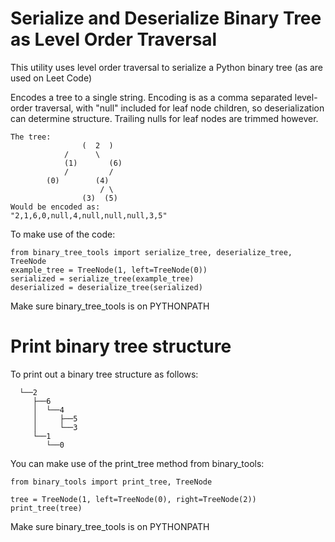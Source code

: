# Serialize and Deserialize Binary Tree as Level Order Traversal

This utility uses level order traversal to serialize a Python binary tree (as are used on Leet Code)

Encodes a tree to a single string. Encoding is as a comma separated level-order traversal,
with "null" included for leaf node children, so deserialization can determine structure. Trailing
nulls for leaf nodes are trimmed however.

```
The tree:
                (  2  )
            /      \
            (1)       (6)
            /         /
        (0)        (4)
                    / \
                (3)  (5)
Would be encoded as:
"2,1,6,0,null,4,null,null,null,3,5"
```

To make use of the code:

```
from binary_tree_tools import serialize_tree, deserialize_tree, TreeNode
example_tree = TreeNode(1, left=TreeNode(0))
serialized = serialize_tree(example_tree)
deserialized = deserialize_tree(serialized)
```

Make sure binary_tree_tools is on PYTHONPATH

# Print binary tree structure

To print out a binary tree structure as follows:

```
  └──2
     ├──6
     │  └──4
     │     ├──5
     │     └──3
     └──1
        └──0

```

You can make use of the print_tree method from binary_tools:

```
from binary_tools import print_tree, TreeNode

tree = TreeNode(1, left=TreeNode(0), right=TreeNode(2))
print_tree(tree)
```

Make sure binary_tree_tools is on PYTHONPATH
